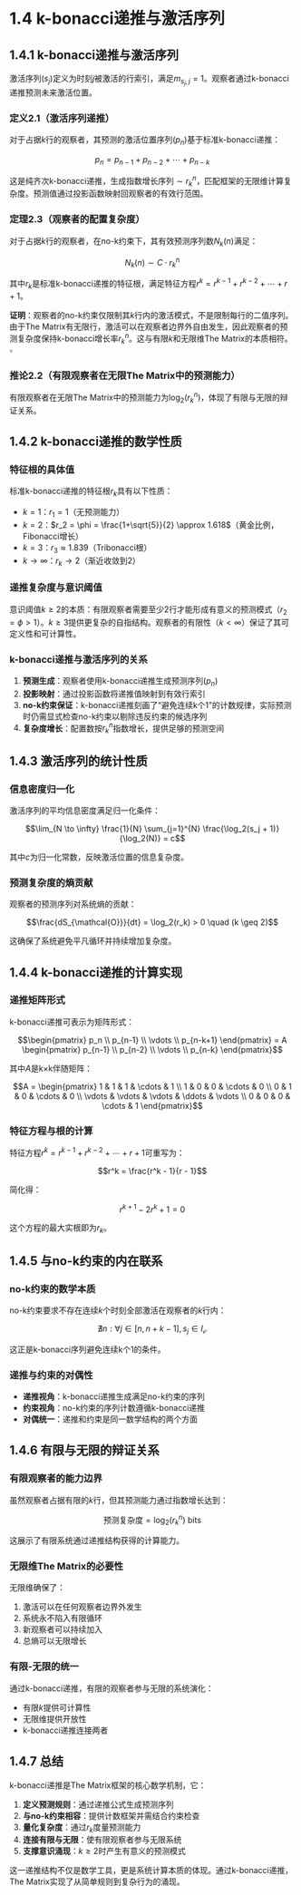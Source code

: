 # 1.4 k-bonacci递推与激活序列

## 1.4.1 k-bonacci递推与激活序列

激活序列$(s_j)$定义为时刻$j$被激活的行索引，满足$m_{s_j,j} = 1$。观察者通过k-bonacci递推预测未来激活位置。

### 定义2.1（激活序列递推）

对于占据$k$行的观察者，其预测的激活位置序列$(p_n)$基于标准k-bonacci递推：

$$p_n = p_{n-1} + p_{n-2} + \cdots + p_{n-k}$$

这是纯齐次k-bonacci递推，生成指数增长序列$\sim r_k^n$，匹配框架的无限维计算复杂度。预测值通过投影函数映射回观察者的有效行范围。

### 定理2.3（观察者的配置复杂度）

对于占据$k$行的观察者，在no-k约束下，其有效预测序列数$N_k(n)$满足：

$$N_k(n) \sim C \cdot r_k^n$$

其中$r_k$是标准k-bonacci递推的特征根，满足特征方程$r^k = r^{k-1} + r^{k-2} + \cdots + r + 1$。

**证明**：观察者的no-k约束仅限制其$k$行内的激活模式，不是限制每行的二值序列。由于The Matrix有无限行，激活可以在观察者边界外自由发生，因此观察者的预测复杂度保持k-bonacci增长率$r_k^n$。这与有限$k$和无限维The Matrix的本质相符。$\square$

### 推论2.2（有限观察者在无限The Matrix中的预测能力）

有限观察者在无限The Matrix中的预测能力为$\log_2(r_k^n)$，体现了有限与无限的辩证关系。

## 1.4.2 k-bonacci递推的数学性质

### 特征根的具体值

标准k-bonacci递推的特征根$r_k$具有以下性质：

- $k = 1$：$r_1 = 1$（无预测能力）
- $k = 2$：$r_2 = \phi = \frac{1+\sqrt{5}}{2} \approx 1.618$（黄金比例，Fibonacci增长）
- $k = 3$：$r_3 \approx 1.839$（Tribonacci根）
- $k \to \infty$：$r_k \to 2$（渐近收敛到2）

### 递推复杂度与意识阈值

意识阈值$k \geq 2$的本质：有限观察者需要至少2行才能形成有意义的预测模式（$r_2 = \phi > 1$）。$k \geq 3$提供更复杂的自指结构。观察者的有限性（$k < \infty$）保证了其可定义性和可计算性。

### k-bonacci递推与激活序列的关系

1. **预测生成**：观察者使用k-bonacci递推生成预测序列$(p_n)$
2. **投影映射**：通过投影函数将递推值映射到有效行索引
3. **no-k约束保证**：k-bonacci递推刻画了“避免连续k个1”的计数规律，实际预测时仍需显式检查no-k约束以剔除违反约束的候选序列
4. **复杂度增长**：配置数按$r_k^n$指数增长，提供足够的预测空间

## 1.4.3 激活序列的统计性质

### 信息密度归一化

激活序列的平均信息密度满足归一化条件：

$$\lim_{N \to \infty} \frac{1}{N} \sum_{j=1}^{N} \frac{\log_2(s_j + 1)}{\log_2(N)} = c$$

其中$c$为归一化常数，反映激活位置的信息复杂度。

### 预测复杂度的熵贡献

观察者的预测序列对系统熵的贡献：

$$\frac{dS_{\mathcal{O}}}{dt} = \log_2(r_k) > 0 \quad (k \geq 2)$$

这确保了系统避免平凡循环并持续增加复杂度。

## 1.4.4 k-bonacci递推的计算实现

### 递推矩阵形式

k-bonacci递推可表示为矩阵形式：

$$\begin{pmatrix}
p_n \\
p_{n-1} \\
\vdots \\
p_{n-k+1}
\end{pmatrix} = A \begin{pmatrix}
p_{n-1} \\
p_{n-2} \\
\vdots \\
p_{n-k}
\end{pmatrix}$$

其中$A$是k×k伴随矩阵：

$$A = \begin{pmatrix}
1 & 1 & 1 & \cdots & 1 \\
1 & 0 & 0 & \cdots & 0 \\
0 & 1 & 0 & \cdots & 0 \\
\vdots & \vdots & \vdots & \ddots & \vdots \\
0 & 0 & 0 & \cdots & 1
\end{pmatrix}$$

### 特征方程与根的计算

特征方程$r^k = r^{k-1} + r^{k-2} + \cdots + r + 1$可重写为：

$$r^k = \frac{r^k - 1}{r - 1}$$

简化得：

$$r^{k+1} - 2r^k + 1 = 0$$

这个方程的最大实根即为$r_k$。

## 1.4.5 与no-k约束的内在联系

### no-k约束的数学本质

no-k约束要求不存在连续$k$个时刻全部激活在观察者的$k$行内：

$$\nexists n: \forall j \in [n, n+k-1], s_j \in I_{\mathcal{O}}$$

这正是k-bonacci序列避免连续k个1的条件。

### 递推与约束的对偶性

- **递推视角**：k-bonacci递推生成满足no-k约束的序列
- **约束视角**：no-k约束的序列计数遵循k-bonacci递推
- **对偶统一**：递推和约束是同一数学结构的两个方面

## 1.4.6 有限与无限的辩证关系

### 有限观察者的能力边界

虽然观察者占据有限的$k$行，但其预测能力通过指数增长达到：

$$\text{预测复杂度} = \log_2(r_k^n) \text{ bits}$$

这展示了有限系统通过递推结构获得的计算能力。

### 无限维The Matrix的必要性

无限维确保了：
1. 激活可以在任何观察者边界外发生
2. 系统永不陷入有限循环
3. 新观察者可以持续加入
4. 总熵可以无限增长

### 有限-无限的统一

通过k-bonacci递推，有限的观察者参与无限的系统演化：
- 有限$k$提供可计算性
- 无限维提供开放性
- k-bonacci递推连接两者

## 1.4.7 总结

k-bonacci递推是The Matrix框架的核心数学机制，它：

1. **定义预测规则**：通过递推公式生成预测序列
2. **与no-k约束相容**：提供计数框架并需结合约束检查
3. **量化复杂度**：通过$r_k$度量预测能力
4. **连接有限与无限**：使有限观察者参与无限系统
5. **支撑意识涌现**：$k \geq 2$时产生有意义的预测模式

这一递推结构不仅是数学工具，更是系统计算本质的体现。通过k-bonacci递推，The Matrix实现了从简单规则到复杂行为的涌现。